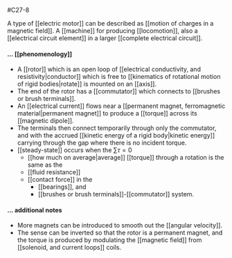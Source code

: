 #C27-8

A type of [[electric motor]] can be described as [[motion of charges in a magnetic field]]. A [[machine]] for producing [[locomotion]], also a [[electrical circuit element]] in a larger [[complete electrical circuit]].

#### ... [[phenomenology]]
- A [[rotor]] which is an open loop of [[electrical conductivity, and resistivity|conductor]] which is free to [[kinematics of rotational motion of rigid bodies|rotate]] is mounted on an [[axis]].
- The end of the rotor has a [[commutator]] which connects to [[brushes or brush terminals]].
- An [[electrical current]] flows near a [[permanent magnet, ferromagnetic material|permanent magnet]] to produce a [[torque]] across its [[magnetic dipole]].
- The terminals then connect temporarily through only the commutator, and with the accrued [[kinetic energy of a rigid body|kinetic energy]] carrying through the gap where there is no incident torque. 
- [[steady-state]] occurs when the $\sum\tau=0$
	- [[how much on average|average]] [[torque]] through a rotation is the same as the 
	- [[fluid resistance]]
	- [[contact force]] in the 
		- [[bearings]], and 
		- [[brushes or brush terminals]]-[[commutator]] system.

#### ... additional notes
- More magnets can be introduced to smooth out the [[angular velocity]].
- The sense can be inverted so that the rotor is a permanent magnet, and the torque is produced by modulating the [[magnetic field]] from [[solenoid, and current loops]] coils.